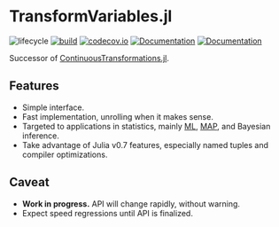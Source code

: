 # TransformVariables.jl

![lifecycle](https://img.shields.io/badge/lifecycle-maturing-blue.svg)
[![build](https://github.com/tpapp/TransformVariables.jl/workflows/CI/badge.svg)](https://github.com/tpapp/TransformVariables.jl/actions?query=workflow%3ACI)
[![codecov.io](http://codecov.io/github/tpapp/TransformVariables.jl/coverage.svg?branch=master)](http://codecov.io/github/tpapp/TransformVariables.jl?branch=master)
[![Documentation](https://img.shields.io/badge/docs-stable-blue.svg)](https://tpapp.github.io/TransformVariables.jl/stable)
[![Documentation](https://img.shields.io/badge/docs-latest-blue.svg)](https://tpapp.github.io/TransformVariables.jl/dev)

Successor of [ContinuousTransformations.jl](https://github.com/tpapp/ContinuousTransformations.jl).

## Features

- Simple interface.
- Fast implementation, unrolling when it makes sense.
- Targeted to applications in statistics, mainly [ML](https://en.wikipedia.org/wiki/Maximum_likelihood), [MAP](https://en.wikipedia.org/wiki/Maximum_a_posteriori_estimation), and Bayesian inference.
- Take advantage of Julia v0.7 features, especially named tuples and compiler optimizations.

## Caveat

- **Work in progress.** API will change rapidly, without warning.
- Expect speed regressions until API is finalized.
